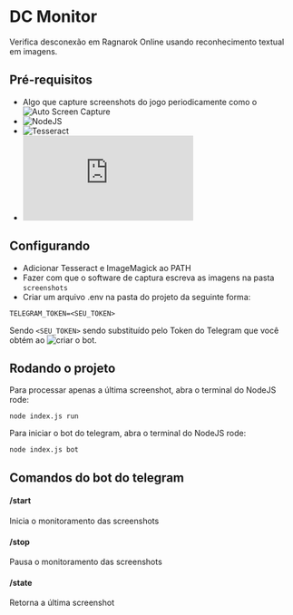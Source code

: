 # DC Monitor

Verifica desconexão em Ragnarok Online usando reconhecimento textual em imagens.

## Pré-requisitos

- Algo que capture screenshots do jogo periodicamente como o ![Auto Screen Capture](https://sourceforge.net/projects/autoscreen/)
- ![NodeJS](http://nodejs.org)
- ![Tesseract](https://github.com/tesseract-ocr/tesseract/wiki/Downloads)
- ![ImageMagick](https://www.imagemagick.org/script/download.php)

## Configurando

- Adicionar Tesseract e ImageMagick ao PATH
- Fazer com que o software de captura escreva as imagens na pasta `screenshots`
- Criar um arquivo .env na pasta do projeto da seguinte forma:

```
TELEGRAM_TOKEN=<SEU_TOKEN>
```

Sendo `<SEU_TOKEN>` sendo substituído pelo Token do Telegram que você obtém ao ![criar o bot](https://core.telegram.org/bots#creating-a-new-bot).

## Rodando o projeto

Para processar apenas a última screenshot, abra o terminal do NodeJS rode:

    node index.js run

Para iniciar o bot do telegram, abra o terminal do NodeJS rode:

    node index.js bot

## Comandos do bot do telegram

#### /start

Inicia o monitoramento das screenshots

#### /stop

Pausa o monitoramento das screenshots

#### /state

Retorna a última screenshot


